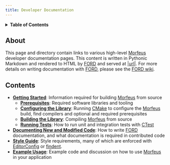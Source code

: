 ```yaml
---
title: Developer Documentation
---
```


<details><summary><b>Table of Contents</b></summary>

[TOC]

</details>

About
-----

This page and directory contain links to various high-level [Morfeus] developer documentation pages.
This content is written in Pythonic Markdown and rendered to HTML by [FORD] and served at [|url|](|url|).
For more details on writing documentation with [FORD], please see the [FORD wiki].

Contents
--------

* __[Getting Started]__: Information required for building [Morfeus] from source
    * __[Prerequisites]__: Required software libraries and tooling
    * __[Configuring the Library]__: Running [CMake] to configure the [Morfeus] build, find compilers and optional and required prerequisites
    * __[Building the Library]__: Compiling [Morfeus] from source
    * __[Running Tests]__: How to run unit and integration tests with [CTest]
* __[Documenting New and Modified Code]__: How to write [FORD] documentation, and what documentation is required in contributed code
* __[Style Guide]__: Style requirements, many of which are enforced with [EditorConfig] or [findent].
* __[Example Usage]__: Example code and discussion on how to use [Morfeus] in your application


[Morfeus]: https://sourceryinstitute/MORFEUS-Source#readme
[FORD]: https://github.com/Fortran-FOSS-Programmers/ford#readme
[FORD wiki]: https://github.com/Fortran-FOSS-Programmers/ford/wiki
[EditorConfig]: https://editorconfig.org/
[findent]: https://www.ratrabbit.nl/ratrabbit/content/findent/introduction
[CMake]: https://cmake.org/
[CTest]: https://cmake.org/cmake/help/latest/manual/ctest.1.html
[Getting Started]: ./getting-started.html
[Prerequisites]: ./getting-started.html#prerequisites
[Configuring the Library]: ./getting-started.html#configuring-the-library
[Building the Library]: ./getting-started.html#building-the-library
[Running Tests]: ./getting-started.html#running-tests
[Documenting New and Modified Code]: ./using-ford.html
[Style Guide]: ./style-guide.html
[Example Usage]: ./examples/
